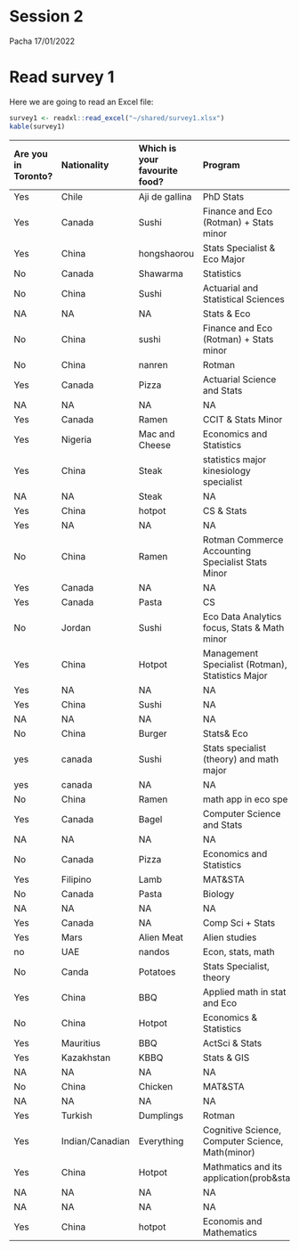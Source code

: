 Session 2
================
Pacha
17/01/2022

# Read survey 1

Here we are going to read an Excel file:

``` r
survey1 <- readxl::read_excel("~/shared/survey1.xlsx")
kable(survey1)
```

| Are you in Toronto? | Nationality     | Which is your favourite food? | Program                                           |
|:--------------------|:----------------|:------------------------------|:--------------------------------------------------|
| Yes                 | Chile           | Aji de gallina                | PhD Stats                                         |
| Yes                 | Canada          | Sushi                         | Finance and Eco (Rotman) + Stats minor            |
| Yes                 | China           | hongshaorou                   | Stats Specialist & Eco Major                      |
| No                  | Canada          | Shawarma                      | Statistics                                        |
| No                  | China           | Sushi                         | Actuarial and Statistical Sciences                |
| NA                  | NA              | NA                            | Stats & Eco                                       |
| No                  | China           | sushi                         | Finance and Eco (Rotman) + Stats minor            |
| No                  | China           | nanren                        | Rotman                                            |
| Yes                 | Canada          | Pizza                         | Actuarial Science and Stats                       |
| NA                  | NA              | NA                            | NA                                                |
| Yes                 | Canada          | Ramen                         | CCIT & Stats Minor                                |
| Yes                 | Nigeria         | Mac and Cheese                | Economics and Statistics                          |
| Yes                 | China           | Steak                         | statistics major kinesiology specialist           |
| NA                  | NA              | Steak                         | NA                                                |
| Yes                 | China           | hotpot                        | CS & Stats                                        |
| Yes                 | NA              | NA                            | NA                                                |
| No                  | China           | Ramen                         | Rotman Commerce Accounting Specialist Stats Minor |
| Yes                 | Canada          | NA                            | NA                                                |
| Yes                 | Canada          | Pasta                         | CS                                                |
| No                  | Jordan          | Sushi                         | Eco Data Analytics focus, Stats & Math minor      |
| Yes                 | China           | Hotpot                        | Management Specialist (Rotman), Statistics Major  |
| Yes                 | NA              | NA                            | NA                                                |
| Yes                 | China           | Sushi                         | NA                                                |
| NA                  | NA              | NA                            | NA                                                |
| No                  | China           | Burger                        | Stats& Eco                                        |
| yes                 | canada          | Sushi                         | Stats specialist (theory) and math major          |
| yes                 | canada          | NA                            | NA                                                |
| No                  | China           | Ramen                         | math app in eco spe                               |
| Yes                 | Canada          | Bagel                         | Computer Science and Stats                        |
| NA                  | NA              | NA                            | NA                                                |
| No                  | Canada          | Pizza                         | Economics and Statistics                          |
| Yes                 | Filipino        | Lamb                          | MAT&STA                                           |
| No                  | Canada          | Pasta                         | Biology                                           |
| NA                  | NA              | NA                            | NA                                                |
| Yes                 | Canada          | NA                            | Comp Sci + Stats                                  |
| Yes                 | Mars            | Alien Meat                    | Alien studies                                     |
| no                  | UAE             | nandos                        | Econ, stats, math                                 |
| No                  | Canda           | Potatoes                      | Stats Specialist, theory                          |
| Yes                 | China           | BBQ                           | Applied math in stat and Eco                      |
| No                  | China           | Hotpot                        | Economics & Statistics                            |
| Yes                 | Mauritius       | BBQ                           | ActSci & Stats                                    |
| Yes                 | Kazakhstan      | KBBQ                          | Stats & GIS                                       |
| NA                  | NA              | NA                            | NA                                                |
| No                  | China           | Chicken                       | MAT&STA                                           |
| NA                  | NA              | NA                            | NA                                                |
| Yes                 | Turkish         | Dumplings                     | Rotman                                            |
| Yes                 | Indian/Canadian | Everything                    | Cognitive Science, Computer Science, Math(minor)  |
| Yes                 | China           | Hotpot                        | Mathmatics and its application(prob&sta           |
| NA                  | NA              | NA                            | NA                                                |
| NA                  | NA              | NA                            | NA                                                |
| Yes                 | China           | hotpot                        | Economis and Mathematics                          |
